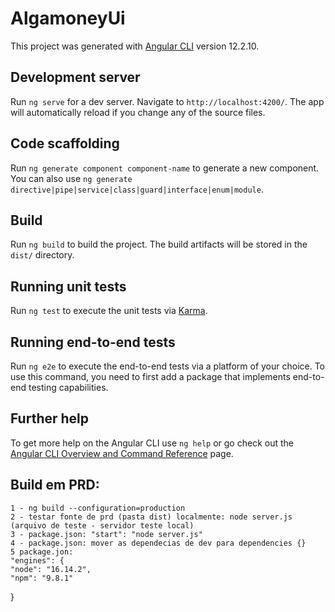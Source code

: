# AlgamoneyUi

This project was generated with [Angular CLI](https://github.com/angular/angular-cli) version 12.2.10.

## Development server

Run `ng serve` for a dev server. Navigate to `http://localhost:4200/`. The app will automatically reload if you change any of the source files.

## Code scaffolding

Run `ng generate component component-name` to generate a new component. You can also use `ng generate directive|pipe|service|class|guard|interface|enum|module`.

## Build

Run `ng build` to build the project. The build artifacts will be stored in the `dist/` directory.

## Running unit tests

Run `ng test` to execute the unit tests via [Karma](https://karma-runner.github.io).

## Running end-to-end tests

Run `ng e2e` to execute the end-to-end tests via a platform of your choice. To use this command, you need to first add a package that implements end-to-end testing capabilities.

## Further help

To get more help on the Angular CLI use `ng help` or go check out the [Angular CLI Overview and Command Reference](https://angular.io/cli) page.


## Build em PRD:
    1 - ng build --configuration=production
    2 - testar fonte de prd (pasta dist) localmente: node server.js (arquivo de teste - servidor teste local)
    3 - package.json: "start": "node server.js"
    4 - package.json: mover as dependecias de dev para dependencies {}
    5 package.jon: 
    "engines": {
    "node": "16.14.2",
    "npm": "9.8.1"
  }


